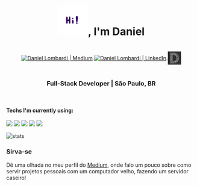 <div align="center">
 <h1><img src="/static/icons/hi.gif" height="80px">, I'm Daniel</h1>
</div>

<br>

<div align="center">
 <a href="https://lombardi-daniel-o.medium.com" target="_blank">
   <img align="center" alt="Daniel Lombardi | Medium" width="35px" src="https://img.icons8.com/ios/32/000000/medium-logo.png" \>
   </a>

  <a href="https://www.linkedin.com/in/daniel-lombardi/" target="_blank">
    <img align="center" alt="Daniel Lombardi | LinkedIn" width="35px" src="https://img.icons8.com/doodle/48/000000/linkedin--v2.png" \>
    </a>

  <a href="https://www.linkedin.com/in/daniel-lombardi/" target="_blank">
   <img align="center" alt="Daniel Lombardi | Website" width="35px" src="/static/icons/web.png" style="-webkit-filter: grayscale(100%); filter: grayscale(100%);" \>
   </a>

  </div>


<br>

<div align="center">
    <h3>Full-Stack Developer |  São Paulo, BR </h3>
</div>

<br>

#### Techs I'm currently using:
<code><a href="https://www.python.org/" target="_blank"><img height="50" src="https://www.vectorlogo.zone/logos/python/python-ar21.svg"></a></code>
<code><a href="https://www.tensorflow.org" target="_blank"><img height="50" src="https://www.vectorlogo.zone/logos/tensorflow/tensorflow-ar21.svg"></a></code>
<code><a href="https://www.docker.io/" target="_blank"><img height="50" src="https://www.vectorlogo.zone/logos/docker/docker-ar21.svg"></a></code>
<code><a href="https://www.postgresql.org/" target="_blank"><img height="50" src="https://www.vectorlogo.zone/logos/postgresql/postgresql-horizontal.svg"></a></code>
<code><a href="https://git-scm.com/" target="_blank"><img height="50" src="https://www.vectorlogo.zone/logos/git-scm/git-scm-ar21.svg"></a></code>
<br>

![stats](https://github-readme-stats.vercel.app/api?username=LombardiDaniel&count_private=true&show_icons=true&theme=slateorange)


### Sirva-se
Dê uma olhada no meu perfil do [Medium](https://lombardi-daniel-o.medium.com), onde falo um pouco sobre como servir projetos pessoais com um computador velho, fazendo um servidor caseiro!
